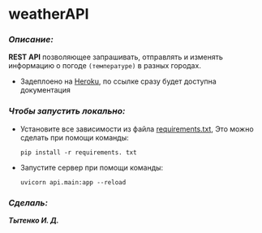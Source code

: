 # __weatherAPI__

### __*Описание:*__

__REST API__ позволяющее запрашивать, отправлять и изменять информацию о погоде `(температуре)` в разных городах.

* Задеплоено на [Heroku](https://practice-2022.herokuapp.com/), по ссылке сразу будет доступна документация

### __*Чтобы запустить локально:*__

* Установите все зависимости из файла [requirements.txt](requirements.txt), Это можно сделать при помощи команды: 

    `pip install -r requirements. txt`

* Запустите сервер при помощи команды:

    `uvicorn api.main:app --reload`

### __*Сделаль:*__

__*Тытенко И. Д.*__